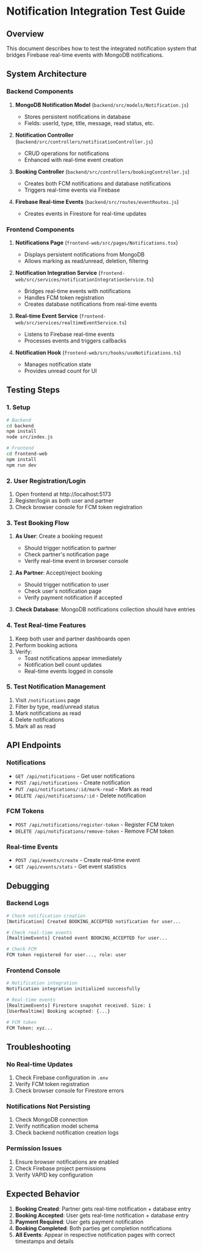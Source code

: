 # Notification Integration Test Guide

## Overview

This document describes how to test the integrated notification system that bridges Firebase real-time events with MongoDB notifications.

## System Architecture

### Backend Components

1. **MongoDB Notification Model** (`backend/src/models/Notification.js`)

   - Stores persistent notifications in database
   - Fields: userId, type, title, message, read status, etc.

2. **Notification Controller** (`backend/src/controllers/notificationController.js`)

   - CRUD operations for notifications
   - Enhanced with real-time event creation

3. **Booking Controller** (`backend/src/controllers/bookingController.js`)

   - Creates both FCM notifications and database notifications
   - Triggers real-time events via Firebase

4. **Firebase Real-time Events** (`backend/src/routes/eventRoutes.js`)
   - Creates events in Firestore for real-time updates

### Frontend Components

1. **Notifications Page** (`frontend-web/src/pages/Notifications.tsx`)

   - Displays persistent notifications from MongoDB
   - Allows marking as read/unread, deletion, filtering

2. **Notification Integration Service** (`frontend-web/src/services/notificationIntegrationService.ts`)

   - Bridges real-time events with notifications
   - Handles FCM token registration
   - Creates database notifications from real-time events

3. **Real-time Event Service** (`frontend-web/src/services/realtimeEventService.ts`)

   - Listens to Firebase real-time events
   - Processes events and triggers callbacks

4. **Notification Hook** (`frontend-web/src/hooks/useNotifications.ts`)
   - Manages notification state
   - Provides unread count for UI

## Testing Steps

### 1. Setup

```bash
# Backend
cd backend
npm install
node src/index.js

# Frontend
cd frontend-web
npm install
npm run dev
```

### 2. User Registration/Login

1. Open frontend at http://localhost:5173
2. Register/login as both user and partner
3. Check browser console for FCM token registration

### 3. Test Booking Flow

1. **As User**: Create a booking request

   - Should trigger notification to partner
   - Check partner's notification page
   - Verify real-time event in browser console

2. **As Partner**: Accept/reject booking

   - Should trigger notification to user
   - Check user's notification page
   - Verify payment notification if accepted

3. **Check Database**: MongoDB notifications collection should have entries

### 4. Test Real-time Features

1. Keep both user and partner dashboards open
2. Perform booking actions
3. Verify:
   - Toast notifications appear immediately
   - Notification bell count updates
   - Real-time events logged in console

### 5. Test Notification Management

1. Visit `/notifications` page
2. Filter by type, read/unread status
3. Mark notifications as read
4. Delete notifications
5. Mark all as read

## API Endpoints

### Notifications

- `GET /api/notifications` - Get user notifications
- `POST /api/notifications` - Create notification
- `PUT /api/notifications/:id/mark-read` - Mark as read
- `DELETE /api/notifications/:id` - Delete notification

### FCM Tokens

- `POST /api/notifications/register-token` - Register FCM token
- `DELETE /api/notifications/remove-token` - Remove FCM token

### Real-time Events

- `POST /api/events/create` - Create real-time event
- `GET /api/events/stats` - Get event statistics

## Debugging

### Backend Logs

```bash
# Check notification creation
[Notification] Created BOOKING_ACCEPTED notification for user...

# Check real-time events
[RealtimeEvents] Created event BOOKING_ACCEPTED for user...

# Check FCM
FCM token registered for user..., role: user
```

### Frontend Console

```bash
# Notification integration
Notification integration initialized successfully

# Real-time events
[RealtimeEvents] Firestore snapshot received. Size: 1
[UserRealtime] Booking accepted: {...}

# FCM token
FCM Token: xyz...
```

## Troubleshooting

### No Real-time Updates

1. Check Firebase configuration in `.env`
2. Verify FCM token registration
3. Check browser console for Firestore errors

### Notifications Not Persisting

1. Check MongoDB connection
2. Verify notification model schema
3. Check backend notification creation logs

### Permission Issues

1. Ensure browser notifications are enabled
2. Check Firebase project permissions
3. Verify VAPID key configuration

## Expected Behavior

1. **Booking Created**: Partner gets real-time notification + database entry
2. **Booking Accepted**: User gets real-time notification + database entry
3. **Payment Required**: User gets payment notification
4. **Booking Completed**: Both parties get completion notifications
5. **All Events**: Appear in respective notification pages with correct timestamps and details
